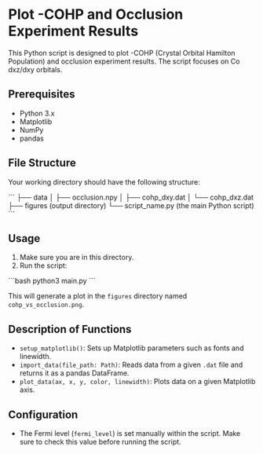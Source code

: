 # Plot -COHP and Occlusion Experiment Results

This Python script is designed to plot -COHP (Crystal Orbital Hamilton Population) and occlusion experiment results. The script focuses on Co dxz/dxy orbitals.

## Prerequisites

- Python 3.x
- Matplotlib
- NumPy
- pandas

## File Structure

Your working directory should have the following structure:

\```
├── data
│   ├── occlusion.npy
│   ├── cohp_dxy.dat
│   └── cohp_dxz.dat
├── figures  (output directory)
└── script_name.py  (the main Python script)
\```

## Usage

1. Make sure you are in this directory.
2. Run the script:

\```bash
python3 main.py
\```

This will generate a plot in the `figures` directory named `cohp_vs_occlusion.png`.

## Description of Functions

- `setup_matplotlib()`: Sets up Matplotlib parameters such as fonts and linewidth.
- `import_data(file_path: Path)`: Reads data from a given `.dat` file and returns it as a pandas DataFrame.
- `plot_data(ax, x, y, color, linewidth)`: Plots data on a given Matplotlib axis.

## Configuration

- The Fermi level (`fermi_level`) is set manually within the script. Make sure to check this value before running the script.
